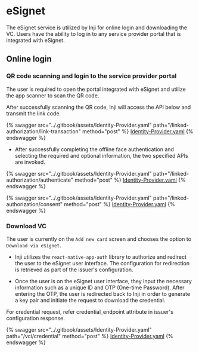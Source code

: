 # eSignet

The eSignet service is utilized by Inji for online login and downloading the VC.  Users have the ability to log in to any service provider portal that is integrated with eSignet.

## Online login

### QR code scanning and login to the service provider portal

The user is required to open the portal integrated with eSignet and utilize the app scanner to scan the QR code. 

After successfully scanning the QR code, Inji will access the API below and transmit the link code.

{% swagger src="../.gitbook/assets/Identity-Provider.yaml" path="/linked-authorization/link-transaction" method="post" %}
[Identity-Provider.yaml](../.gitbook/assets/Identity-Provider.yaml)
{% endswagger %}

* After successfully completing the offline face authentication and selecting the required and optional information, the two specified APIs are invoked.

{% swagger src="../.gitbook/assets/Identity-Provider.yaml" path="/linked-authorization/authenticate" method="post" %}
[Identity-Provider.yaml](../.gitbook/assets/Identity-Provider.yaml)
{% endswagger %}

{% swagger src="../.gitbook/assets/Identity-Provider.yaml" path="/linked-authorization/consent" method="post" %}
[Identity-Provider.yaml](../.gitbook/assets/Identity-Provider.yaml)
{% endswagger %}

### Download VC

The user is currently on the `Add new card` screen and chooses the option to `Download via eSignet`.

* Inji utilizes the `react-native-app-auth` library to authorize and redirect the user to the eSignet user interface. The configuration for redirection is retrieved as part of the issuer's configuration.

* Once the user is on the eSignet user interface, they input the necessary information such as a unique ID and OTP (One-time Password). After entering the OTP, the user is redirected back to Inji in order to generate a key pair and initiate the request to download the credential.

For credential request, refer credential_endpoint attribute in issuer's configuration response.

{% swagger src="../.gitbook/assets/Identity-Provider.yaml" path="/vci/credential" method="post" %}
[Identity-Provider.yaml](../.gitbook/assets/Identity-Provider.yaml)
{% endswagger %}

